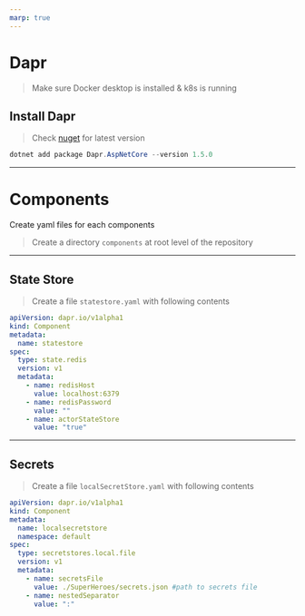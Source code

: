 ```yaml
---
marp: true
---
```


# Dapr

> Make sure Docker desktop is installed & k8s is running

## Install Dapr

> Check [nuget](https://www.nuget.org/packages/Dapr.AspNetCore/) for latest version

```ps1
dotnet add package Dapr.AspNetCore --version 1.5.0
```

---

# Components

Create yaml files for each components

> Create a directory `components` at root level of the repository

---

## State Store

> Create a file `statestore.yaml` with following contents

```yaml
apiVersion: dapr.io/v1alpha1
kind: Component
metadata:
  name: statestore
spec:
  type: state.redis
  version: v1
  metadata:
    - name: redisHost
      value: localhost:6379
    - name: redisPassword
      value: ""
    - name: actorStateStore
      value: "true"
```

---

## Secrets

> Create a file `localSecretStore.yaml` with following contents

```yaml
apiVersion: dapr.io/v1alpha1
kind: Component
metadata:
  name: localsecretstore
  namespace: default
spec:
  type: secretstores.local.file
  version: v1
  metadata:
    - name: secretsFile
      value: ./SuperHeroes/secrets.json #path to secrets file
    - name: nestedSeparator
      value: ":"
```

